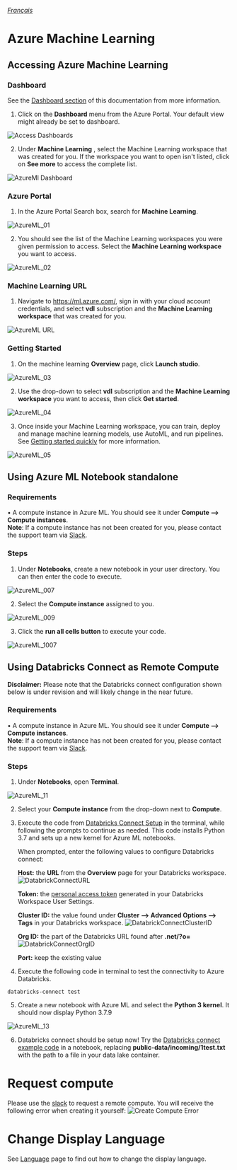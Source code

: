 _[Français](../fr/AzureML.md)_
# Azure Machine Learning
## Accessing Azure Machine Learning
### Dashboard

See the [Dashboard section](Dashboards.md) of this documentation from more information.  
1. Click on the **Dashboard** menu from the Azure Portal. Your default view might already be set to dashboard.  

![Access Dashboards](images/AccessDashboard.png)

2. Under **Machine Learning** , select the Machine Learning workspace that was created for you. If the workspace you want to open isn't listed, click on **See more** to access the complete list.

![AzureMl Dashboard](images/AzureMLDashboard.png)

### Azure Portal

1.	In the Azure Portal Search box, search for **Machine Learning**.

![AzureML_01](images/AzureML_01.png)  

2.	You should see the list of the Machine Learning workspaces you were given permission to access. Select the **Machine Learning workspace** you want to access.

![AzureML_02](images/AzureML_02.png)

### Machine Learning URL
1. Navigate to https://ml.azure.com/, sign in with your cloud account credentials, and select **vdl** subscription and the **Machine Learning workspace** that was created for you.  

![AzureML URL](images/AzureMlURL.PNG)






### Getting Started

1.	On the machine learning **Overview** page, click **Launch studio**.

![AzureML_03](images/AzureML_03.png)  

2.	Use the drop-down to select **vdl** subscription and the **Machine Learning workspace** you want to access, then click **Get started**.

![AzureML_04](images/AzureML_04.png)

3. Once inside your Machine Learning workspace, you can train, deploy and manage machine learning models, use AutoML, and run pipelines. See [Getting started quickly]( https://docs.microsoft.com/en-us/azure/machine-learning/) for more information.

![AzureML_05](images/AzureML_05.png)  

## Using Azure ML Notebook standalone
### Requirements

•	A compute instance in Azure ML. You should see it under **Compute --> Compute instances**.
</br> **Note**: If a compute instance has not been created for you, please contact the support team via [Slack](https://cae-eac.slack.com).

### Steps

1.	Under **Notebooks**, create a new notebook in your user directory. You can then enter the code to execute.

![AzureML_007](images/CreateFile.png)  

2.	Select the **Compute instance** assigned to you.

![AzureML_009](images/SelectInstanceCompute.png)

3.	Click the **run all cells button** to execute your code.

![AzureML_1007](images/RunCells.png)


## Using Databricks Connect as Remote Compute

**Disclaimer:** Please note that the Databricks connect configuration shown below is under revision and will likely change in the near future.

### Requirements

•	A compute instance in Azure ML. You should see it under **Compute --> Compute instances**.
</br> **Note**: If a compute instance has not been created for you, please contact the support team via [Slack](https://cae-eac.slack.com).

### Steps

1.	Under **Notebooks**, open **Terminal**.

![AzureML_11](images/AzureML_11.png)  

2. Select your **Compute instance** from the drop-down next to **Compute**.

3.  Execute the code from [Databricks Connect Setup](https://github.com/StatCan/cae-eac/blob/master/Examples/AzureML/Databricks-Connect-Setup.txt) in the terminal, while following the prompts to continue as needed. This code installs Python 3.7 and sets up a new kernel for Azure ML notebooks.

    When prompted, enter the following values to configure Databricks connect:

      **Host:** the **URL** from the **Overview** page for your Databricks workspace.
        ![DatabrickConnectURL](images/DatabrickConnectURL.PNG)

      **Token:** the [personal access token](https://docs.microsoft.com/en-us/azure/databricks/dev-tools/api/latest/authentication#--generate-a-personal-access-token) generated in your Databricks Workspace User Settings.

      **Cluster ID:** the value found under **Cluster --> Advanced Options --> Tags** in your Databricks workspace.
     ![DatabrickConnectClusterID](images/DatabrickConnectClusterID.PNG)

      **Org ID:** the part of the Databricks URL found after **.net/?o=**
      ![DatabrickConnectOrgID](images/DatabrickConnectOrgID.PNG)


      **Port:** keep the existing value

4.	Execute the following code in terminal to test the connectivity to Azure Databricks.
```
databricks-connect test
```

5.	Create a new notebook with Azure ML and select the **Python 3 kernel**. It should now display Python 3.7.9

![AzureML_13](images/AzureML_13.png)  

6.	Databricks connect should be setup now! Try the [Databricks connect example code](https://github.com/StatCan/cae-eac/blob/master/Examples/AzureML/Databricks-Connect-Example.txt) in a notebook, replacing **public-data/incoming/1test.txt** with the path to a file in your data lake container.

# Request compute
Please use the [slack](https://cae-eac.slack.com)  to request a remote compute. You will receive the following error when creating it yourself:
![Create Compute Error](images/AzureMLCreateComputeError.png)

# Change Display Language
See [Language](Language.md) page to find out how to change the display language.
